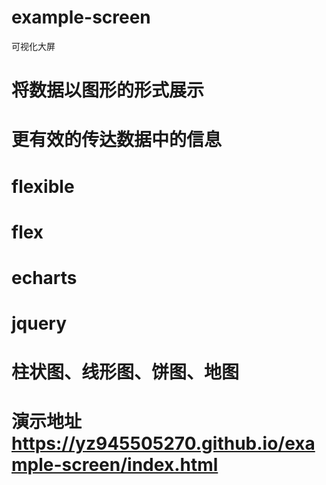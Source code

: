 # example-screen
可视化大屏
# 将数据以图形的形式展示
# 更有效的传达数据中的信息

# flexible
# flex
# echarts
# jquery
# 柱状图、线形图、饼图、地图

# 演示地址  https://yz945505270.github.io/example-screen/index.html
